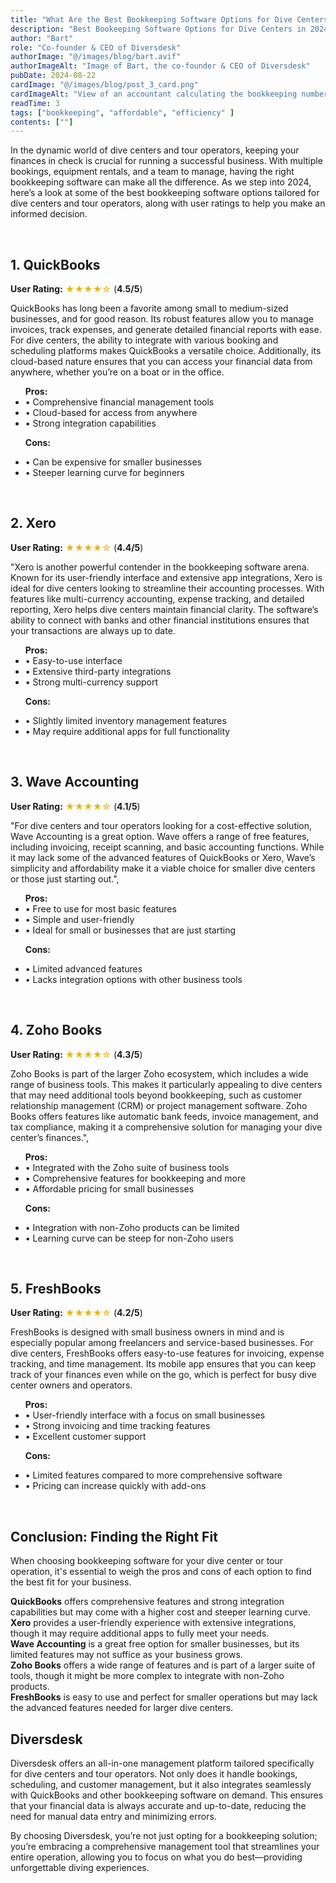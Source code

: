 ```yaml
---
title: "What Are the Best Bookkeeping Software Options for Dive Centers and Tour Operators in 2024?"
description: "Best Bookeeping Software Options for Dive Centers in 2024"
author: "Bart"
role: "Co-founder & CEO of Diversdesk"
authorImage: "@/images/blog/bart.avif"
authorImageAlt: "Image of Bart, the co-founder & CEO of Diversdesk"
pubDate: 2024-08-22
cardImage: "@/images/blog/post_3_card.png"
cardImageAlt: "View of an accountant calculating the bookkeeping numbers"
readTime: 3
tags: ["bookkeeping", "affordable", "efficiency" ]
contents: [""]
---
```


In the dynamic world of dive centers and tour operators, keeping your finances in check is crucial for running a successful business. With multiple bookings, equipment rentals, and a team to manage, having the right bookkeeping software can make all the difference. As we step into 2024, here’s a look at some of the best bookkeeping software options tailored for dive centers and tour operators, along with user ratings to help you make an informed decision.

<br>

## 1. QuickBooks 
**User Rating:** <span style="color: #EAB308;">★★★★☆</span> (**4.5/5**) <br>

QuickBooks has long been a favorite among small to medium-sized businesses, and for good reason. Its robust features allow you to manage invoices, track expenses, and generate detailed financial reports with ease. For dive centers, the ability to integrate with various booking and scheduling platforms makes QuickBooks a versatile choice. Additionally, its cloud-based nature ensures that you can access your financial data from anywhere, whether you’re on a boat or in the office.
<ul>
<strong>Pros:</strong>
<li> • Comprehensive financial management tools</li>
<li> • Cloud-based for access from anywhere </li>
<li> • Strong integration capabilities </li>

<strong>Cons:</strong>
<li> • Can be expensive for smaller businesses</li>
<li> • Steeper learning curve for beginners </li>
</ul>
<br>

## 2. Xero
**User Rating:** <span style="color: #EAB308;">★★★★☆</span> (**4.4/5**) <br>

"Xero is another powerful contender in the bookkeeping software arena. Known for its user-friendly interface and extensive app integrations, Xero is ideal for dive centers looking to streamline their accounting processes. With features like multi-currency accounting, expense tracking, and detailed reporting, Xero helps dive centers maintain financial clarity. The software’s ability to connect with banks and other financial institutions ensures that your transactions are always up to date.
<ul>
<strong>Pros:</strong>
<li> • Easy-to-use interface</li>
<li> • Extensive third-party integrations </li>
<li> • Strong multi-currency support </li>
 
<strong>Cons:</strong>
<li> • Slightly limited inventory management features</li>
<li> • May require additional apps for full functionality </li>
</ul>
<br>

## 3. Wave Accounting
**User Rating:** <span style="color: #EAB308;">★★★★☆</span> (**4.1/5**) <br>

"For dive centers and tour operators looking for a cost-effective solution, Wave Accounting is a great option. Wave offers a range of free features, including invoicing, receipt scanning, and basic accounting functions. While it may lack some of the advanced features of QuickBooks or Xero, Wave’s simplicity and affordability make it a viable choice for smaller dive centers or those just starting out.",
<ul>
<strong>Pros:</strong>
<li> • Free to use for most basic features</li>
<li> • Simple and user-friendly </li>
<li> • Ideal for small or businesses that are just starting </li>
 
<strong>Cons:</strong>
<li> • Limited advanced features</li>
<li> • Lacks integration options with other business tools </li>
</ul>
<br>

## 4. Zoho Books
**User Rating:** <span style="color: #EAB308;">★★★★☆</span> (**4.3/5**) <br>

Zoho Books is part of the larger Zoho ecosystem, which includes a wide range of business tools. This makes it particularly appealing to dive centers that may need additional tools beyond bookkeeping, such as customer relationship management (CRM) or project management software. Zoho Books offers features like automatic bank feeds, invoice management, and tax compliance, making it a comprehensive solution for managing your dive center’s finances.",
<ul>
<strong>Pros:</strong>
<li> • Integrated with the Zoho suite of business tools</li>
<li> • Comprehensive features for bookkeeping and more </li>
<li> • Affordable pricing for small businesses </li>
 
<strong>Cons:</strong>
<li> • Integration with non-Zoho products can be limited</li>
<li> • Learning curve can be steep for non-Zoho users </li>
</ul>
<br>

## 5. FreshBooks
**User Rating:** <span style="color: #EAB308;">★★★★☆</span> (**4.2/5**) <br>

FreshBooks is designed with small business owners in mind and is especially popular among freelancers and service-based businesses. For dive centers, FreshBooks offers easy-to-use features for invoicing, expense tracking, and time management. Its mobile app ensures that you can keep track of your finances even while on the go, which is perfect for busy dive center owners and operators.
<ul>
<strong>Pros:</strong>
<li> • User-friendly interface with a focus on small businesses</li>
<li> • Strong invoicing and time tracking features </li>
<li> • Excellent customer support </li>
 
<strong>Cons:</strong>
<li> • Limited features compared to more comprehensive software</li>
<li> • Pricing can increase quickly with add-ons</li>
</ul>
<br>

## Conclusion: Finding the Right Fit
When choosing bookkeeping software for your dive center or tour operation, it's essential to weigh the pros and cons of each option to find the best fit for your business.

**QuickBooks** offers comprehensive features and strong integration capabilities but may come with a higher cost and steeper learning curve.<br>
**Xero** provides a user-friendly experience with extensive integrations, though it may require additional apps to fully meet your needs.<br>
**Wave Accounting** is a great free option for smaller businesses, but its limited features may not suffice as your business grows.<br>
**Zoho Books** offers a wide range of features and is part of a larger suite of tools, though it might be more complex to integrate with non-Zoho products.<br>
**FreshBooks** is easy to use and perfect for smaller operations but may lack the advanced features needed for larger dive centers.<br>

## Diversdesk 
Diversdesk offers an all-in-one management platform tailored specifically for dive centers and tour operators. Not only does it handle bookings, scheduling, and customer management, but it also integrates seamlessly with QuickBooks and other bookkeeping software on demand. This ensures that your financial data is always accurate and up-to-date, reducing the need for manual data entry and minimizing errors.

By choosing Diversdesk, you’re not just opting for a bookkeeping solution; you’re embracing a comprehensive management tool that streamlines your entire operation, allowing you to focus on what you do best—providing unforgettable diving experiences.